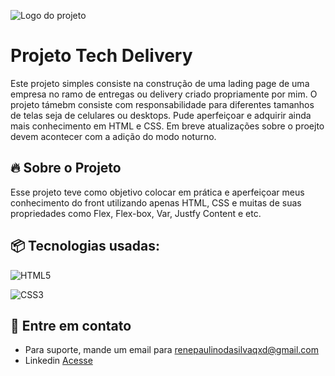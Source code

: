 ![Logo do projeto](https://i.imgur.com/OtRBsr1.png)
# Projeto Tech Delivery

Este projeto simples consiste na construção de uma lading page de uma empresa no ramo de entregas ou delivery criado propriamente por mim. O projeto támebm consiste com responsabilidade para diferentes tamanhos de telas seja de celulares ou desktops.
Pude aperfeiçoar e adquirir ainda mais conhecimento em HTML e CSS. Em breve atualizações sobre o proejto devem acontecer com a adição do modo noturno.

## 🔥 Sobre o Projeto

Esse projeto teve como objetivo colocar em prática e aperfeiçoar meus conhecimento do front utilizando apenas HTML, CSS e muitas de suas propriedades como Flex, Flex-box, Var, Justfy Content e etc.

## 📦 Tecnologias usadas:

![HTML5](https://img.shields.io/badge/html5-%23E34F26.svg?style=for-the-badge&logo=html5&logoColor=white)

![CSS3](https://img.shields.io/badge/css3-%231572B6.svg?style=for-the-badge&logo=css3&logoColor=white)

## 💭 Entre em contato
* Para suporte, mande um email para renepaulinodasilvaqxd@gmail.com
* Linkedin [Acesse](https://www.linkedin.com/in/ren%C3%AA-paulino-da-silva-b1b5312a9/)
